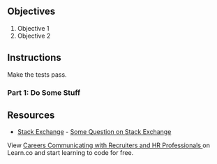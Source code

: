 ## Objectives

1. Objective 1
2. Objective 2

## Instructions

Make the tests pass.

### Part 1: Do Some Stuff

## Resources

* [Stack Exchange](http://www.stackexchange.com) - [Some Question on Stack Exchange](http://www.stackexchange.com/questions/123)

<p data-visibility='hidden'>View <a href='https://learn.co/lessons/careers-communicating-with-recruiters-and-hr-professionals'>Careers Communicating with Recruiters and HR Professionals </a> on Learn.co and start learning to code for free.</p>
